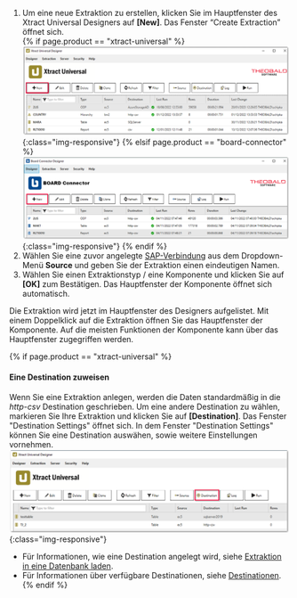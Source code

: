 
1. Um eine neue Extraktion zu erstellen, klicken Sie im Hauptfenster des Xtract Universal Designers auf **[New]**. Das Fenster “Create Extraction” öffnet sich.<br>
{% if page.product == "xtract-universal" %} ![New](/img/content/xu/xu-intro.png){:class="img-responsive"}
{% elsif page.product == "board-connector" %}![New](/img/content/board/bc-intro.png){:class="img-responsive"} {% endif %}
2. Wählen Sie eine zuvor angelegte [SAP-Verbindung](./einfuehrung/sap-verbindungen-anlegen) aus dem Dropdown-Menü **Source** und geben Sie der Extraktion einen eindeutigen Namen.
3. Wählen Sie einen Extraktionstyp / eine Komponente und klicken Sie auf **[OK]** zum Bestätigen. Das Hauptfenster der Komponente öffnet sich automatisch.

Die Extraktion wird jetzt im Hauptfenster des Designers aufgelistet.
Mit einem Doppelklick auf die Extraktion öffnen Sie das Hauptfenster der Komponente.
Auf die meisten Funktionen der Komponente kann über das Hauptfenster zugegriffen werden.

{% if page.product == "xtract-universal" %}
#### Eine Destination zuweisen
Wenn Sie eine Extraktion anlegen, werden die Daten standardmäßig in die *http-csv* Destination geschrieben.
Um eine andere Destination zu wählen, markieren Sie Ihre Extraktion und klicken Sie auf **[Destination]**. 
Das Fenster "Destination Settings" öffnet sich. 
In dem Fenster "Destination Settings" können Sie eine Destination auswähen, sowie weitere Einstellungen vornehmen.<br>
![Destinations](/img/content/xu/xu_designer_destination.png){:class="img-responsive"}

- Für Informationen, wie eine Destination angelegt wird, siehe [Extraktion in eine Datenbank laden](./erste-schritte/eine-extraktion-in-oracle-laden).
- Für Informationen über verfügbare Destinationen, siehe [Destinationen](./destinationen).
{% endif %}